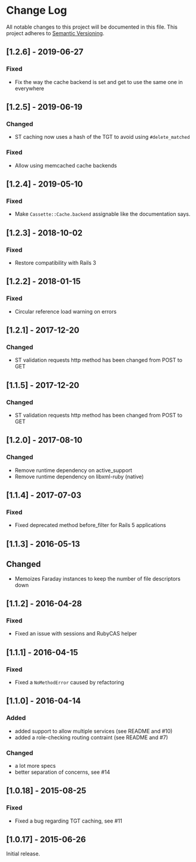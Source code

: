 # Change Log
All notable changes to this project will be documented in this file.
This project adheres to [Semantic Versioning](http://semver.org/).

## [1.2.6] - 2019-06-27
### Fixed
- Fix the way the cache backend is set and get to use the same one in everywhere

## [1.2.5] - 2019-06-19
### Changed
- ST caching now uses a hash of the TGT to avoid using `#delete_matched`

### Fixed
- Allow using memcached cache backends

## [1.2.4] - 2019-05-10
### Fixed
- Make `Cassette::Cache.backend` assignable like the documentation says.

## [1.2.3] - 2018-10-02
### Fixed
- Restore compatibility with Rails 3

## [1.2.2] - 2018-01-15
### Fixed
- Circular reference load warning on errors

## [1.2.1] - 2017-12-20
### Changed
- ST validation requests http method has been changed from POST to GET

## [1.1.5] - 2017-12-20
### Changed
- ST validation requests http method has been changed from POST to GET

## [1.2.0] - 2017-08-10
### Changed
- Remove runtime dependency on active_support
- Remove runtime dependency on libxml-ruby (native)

## [1.1.4] - 2017-07-03
### Fixed
- Fixed deprecated method before_filter for Rails 5 applications

## [1.1.3] - 2016-05-13
## Changed
- Memoizes Faraday instances to keep the number of file descriptors down

## [1.1.2] - 2016-04-28
### Fixed
- Fixed an issue with sessions and RubyCAS helper

## [1.1.1] - 2016-04-15
### Fixed
- Fixed a `NoMethodError` caused by refactoring

## [1.1.0] - 2016-04-14
### Added
- added support to allow multiple services (see README and #10)
- added a role-checking routing contraint (see README and #7)

### Changed
- a lot more specs
- better separation of concerns, see #14

## [1.0.18] - 2015-08-25
### Fixed
- Fixed a bug regarding TGT caching, see #11

## [1.0.17] - 2015-06-26

Initial release.
